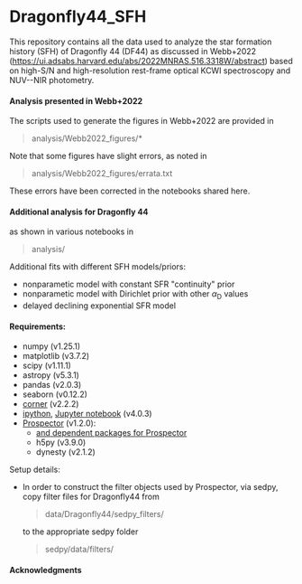 # Dragonfly44_SFH

This repository contains all the data used to analyze the star formation history (SFH) of Dragonfly 44 (DF44) as discussed in Webb+2022 (https://ui.adsabs.harvard.edu/abs/2022MNRAS.516.3318W/abstract) based on high-S/N and high-resolution rest-frame optical KCWI spectroscopy and NUV--NIR photometry.

#### Analysis presented in Webb+2022

The scripts used to generate the figures in Webb+2022 are provided in
> analysis/Webb2022_figures/*

Note that some figures have slight errors, as noted in
>  analysis/Webb2022_figures/errata.txt

These errors have been corrected in the notebooks shared here.

#### Additional analysis for Dragonfly 44

as shown in various notebooks in
> analysis/

Additional fits with different SFH models/priors:
- nonparametic model with constant SFR "continuity" prior
- nonparametic model with Dirichlet prior with other $\alpha_\mathrm{D}$ values
- delayed declining exponential SFR model


#### Requirements:

- numpy (v1.25.1)
- matplotlib (v3.7.2)
- scipy (v1.11.1)
- astropy (v5.3.1)
- pandas (v2.0.3)
- seaborn (v0.12.2)
- [corner](https://corner.readthedocs.io/en/latest/) (v2.2.2)
- [ipython](https://ipython.org/install.html), [Jupyter notebook](https://jupyter.org/install) (v4.0.3)
- [Prospector](https://prospect.readthedocs.io/en/latest/) (v1.2.0):
  - [and dependent packages for Prospector](https://prospect.readthedocs.io/en/latest/installation.html#requirements)
  - h5py (v3.9.0)
  - dynesty (v2.1.2)



Setup details:
- In order to construct the filter objects used by Prospector, via sedpy, copy filter files for Dragonfly44 from
  > data/Dragonfly44/sedpy_filters/

  to the appropriate sedpy folder

  > sedpy/data/filters/

#### Acknowledgments
